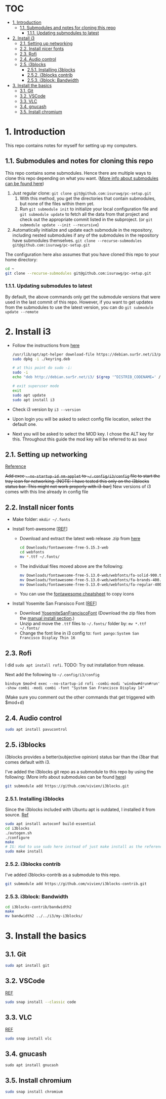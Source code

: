# TOC <!-- omit in toc -->

- [1. Introduction](#1-introduction)
  - [1.1. Submodules and notes for cloning this repo](#11-submodules-and-notes-for-cloning-this-repo)
    - [1.1.1. Updating submodules to latest](#111-updating-submodules-to-latest)
- [2. Install i3](#2-install-i3)
  - [2.1. Setting up networking](#21-setting-up-networking)
  - [2.2. Install nicer fonts](#22-install-nicer-fonts)
  - [2.3. Rofi](#23-rofi)
  - [2.4. Audio control](#24-audio-control)
  - [2.5. i3blocks](#25-i3blocks)
    - [2.5.1. Installing i3blocks](#251-installing-i3blocks)
    - [2.5.2. i3blocks contrib](#252-i3blocks-contrib)
    - [2.5.3. i3block: Bandwidth](#253-i3block-bandwidth)
- [3. Install the basics](#3-install-the-basics)
  - [3.1. Git](#31-git)
  - [3.2. VSCode](#32-vscode)
  - [3.3. VLC](#33-vlc)
  - [3.4. gnucash](#34-gnucash)
  - [3.5. Install chromium](#35-install-chromium)

# 1. Introduction

This repo contains notes for myself for setting up my computers.

## 1.1. Submodules and notes for cloning this repo

This repo contains some submodules. Hence there are multiple ways to clone this repo depending on what you want. ([More info about submodules can be found here](https://git-scm.com/book/en/v2/Git-Tools-Submodules))

1. Just regular clone: `git clone git@github.com:isuruwg/pc-setup.git` 
   1. With this method, you get the directories that contain submodules, but none of the files within them yet.
   2. Run `git submodule init` to initialize your local configuration file and `git submodule update` to fetch all the data from that project and check out the appropriate commit listed in the subproject. (or `git submodule update --init --recursive`)
2. Automatically initialize and update each submodule in the repository, including nested submodules if any of the submodules in the repository have submodules themselves. `git clone --recurse-submodules git@github.com:isuruwg/pc-setup.git`

The configuration here also assumes that you have cloned this repo to your home directory:

```bash
cd ~
git clone --recurse-submodules git@github.com:isuruwg/pc-setup.git
```

### 1.1.1. Updating submodules to latest

By default, the above commands only get the submodule versions that were used in the last commit of this repo. However, if you want to get updates from the submodules to use the latest version, you can do `git submodule update --remote`

# 2. Install i3

- Follow the instructions from [here](https://i3wm.org/docs/repositories.html)

    ```bash
    /usr/lib/apt/apt-helper download-file https://debian.sur5r.net/i3/pool/main/s/sur5r-keyring/sur5r-keyring_2021.02.02_all.deb keyring.deb SHA256:cccfb1dd7d6b1b6a137bb96ea5b5eef18a0a4a6df1d6c0c37832025d2edaa710
    sudo dpkg -i ./keyring.deb

    # at this point do sudo -i:
    sudo -i
    echo "deb http://debian.sur5r.net/i3/ $(grep '^DISTRIB_CODENAME=' /etc/lsb-release | cut -f2 -d=) universe" >> /etc/apt/sources.list.d/sur5r-i3.list

    # exit superuser mode
    exit
    sudo apt update
    sudo apt install i3
    ```

- Check i3 version by `i3 --version`
- Upon login you will be asked to select config file location, select the default one.
- Next you will be asked to select the MOD key. I chose the ALT key for this. Throughout this guide the mod key will be referred to as `$mod`

## 2.1. Setting up networking

[Reference](https://faq.i3wm.org/question/2/how-can-i-use-networkmanager-with-i3.1.html)

~~Add exec `--no-startup-id nm-applet` to `~/.config/i3/config` file to start the tray icon for networking.  [NOTE: I have tested this only on the i3blocks status bar. This might not work properly with i3-bar]~~ New versions of i3 comes with this line already in config file

## 2.2. Install nicer fonts

- Make folder: `mkdir ~/.fonts`
- Install font-awesome [[REF](https://youtu.be/8-S0cWnLBKg?t=1616)]
  - Download and extract the latest web release .zip from [here](https://github.com/FortAwesome/Font-Awesome/releases)

    ```bash
    cd Downloads/fontawesome-free-5.15.3-web
    cd webfonts
    mv *.ttf ~/.fonts/
    ```
  - The individual files moved above are the following:          
    ```bash
    mv Downloads/fontawesome-free-5.13.0-web/webfonts/fa-solid-900.ttf .fonts/
    mv Downloads/fontawesome-free-5.13.0-web/webfonts/fa-brands-400.ttf .fonts/
    mv Downloads/fontawesome-free-5.13.0-web/webfonts/fa-regular-400.ttf .fonts/
    ```
  - You can use the [fontawesome cheatsheet](https://fontawesome.com/v5/cheatsheet) to copy icons

- Install Yosemite San Fransisco Font [[REF](https://youtu.be/ARKIwOlazKI?t=156)]
  - Download [YosemiteSanFranciscoFont](https://github.com/supermarin/YosemiteSanFranciscoFont) (Download the zip files from the [manual install section](https://github.com/supermarin/YosemiteSanFranciscoFont#manual-install).) 
  - Unzip and move the `.ttf` files to `~/.fonts/` folder by: `mv *.ttf ~/.fonts/`
  - Change the font line in i3 config to: `font pango:System San Francisco Display Thin 16`

## 2.3. Rofi

I did `sudo apt install rofi`. TODO: Try out installation from release.

Next add the following to `~/.config/i3/config` 

```
bindsym $mod+d exec --no-startup-id rofi -combi-modi 'window#drun#run' -show combi -modi combi -font "System San Francisco Display 14"
```

(Make sure you comment out the other commands that get triggered with $mod+d)

## 2.4. Audio control

```bash
sudo apt install pavucontrol
```

## 2.5. i3blocks

i3blocks provides a better(subjective opinion) status bar than the i3bar that comes default with i3.

I've added the i3blocks git repo as a submodule to this repo by using the following:
(More info about submodules can be found [here](https://git-scm.com/book/en/v2/Git-Tools-Submodules))

```bash
git submodule add https://github.com/vivien/i3blocks.git
```

### 2.5.1. Installing i3blocks

Since the i3blocks included with Ubuntu apt is outdated, I installed it from source.
[Ref](https://github.com/vivien/i3blocks#installation)

```bash
sudo apt install autoconf build-essential
cd i3blocks
./autogen.sh
./configure
make
# IG: Had to use sudo here instead of just make install as the reference suggests
sudo make install
```


### 2.5.2. i3blocks contrib

I've added i3blocks-contrib as a submodule to this repo.

```bash
git submodule add https://github.com/vivien/i3blocks-contrib.git
```

### 2.5.3. i3block: Bandwidth

```bash
cd i3blocks-contrib/bandwidth2
make
mv bandwidth2 ../../i3/my-i3blocks/
```

# 3. Install the basics

## 3.1. Git

```bash
sudo apt install git
```

## 3.2. VSCode

[REF](https://code.visualstudio.com/docs/setup/linux)

```bash
sudo snap install --classic code
```

## 3.3. VLC

[REF](https://www.videolan.org/vlc/download-ubuntu.html)

```bash
sudo snap install vlc
```

## 3.4. gnucash

```
sudo apt install gnucash
```

## 3.5. Install chromium

```bash
sudo snap install chromium
```